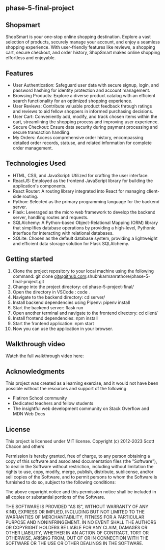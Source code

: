 ## phase-5-final-project

## Shopsmart
ShopSmart is your one-stop online shopping destination. Explore a vast selection of products, securely manage your account, and enjoy a seamless shopping experience. With user-friendly features like reviews, a shopping cart, secure checkout, and order history, ShopSmart makes online shopping effortless and enjoyable.

## Features
- User Authentication: Safeguard user data with secure signup, login, and password hashing for identity protection and account management.
- Browsing Products: Explore a diverse product catalog with an efficient search functionality for an optimized shopping experience.
- User Reviews: Contribute valuable product feedback through ratings and reviews to aid fellow shoppers in informed purchasing decisions.
- User Cart: Conveniently add, modify, and track chosen items within the cart, streamlining the shopping process and improving user experience.
- Secure Checkout: Ensure data security during payment processing and secure transaction handling.
- My Orders: Access comprehensive order history, encompassing detailed order records, statuse, and related information for complete order management.

## Technologies Used

- HTML, CSS, and JavaScript: Utilized for crafting the user interface.
- ReactJS: Employed as the frontend JavaScript library for building the application's components.
- React Router: A routing library integrated into React for managing client-side routing.
- Python: Selected as the primary programming language for the backend server.
- Flask: Leveraged as the micro web framework to develop the backend server, handling routes and requests.
- SQLAlchemy: A Python-based Object-Relational Mapping (ORM) library that simplifies database operations by providing a high-level, Pythonic interface for interacting with relational databases.
- SQLite: Chosen as the default database system, providing a lightweight and efficient data storage solution for Flask SQLAlchemy.

## Getting started
1. Clone the project repository to your local machine using the following command: git clone git@github.com:shubhkarmanrathore/phase-5-final-project.git
2. Change into the project directory: cd phase-5-project-final/
3. Open the directory in VSCode : code .
4. Navigate to the backend directory: cd server/
5. Install backend dependencies using Pipenv: pipenv install
6. Start the backend server: flask run
7. Open another terminal and navigate to the frontend directory: cd client/
8. Install frontend dependencies: npm install
9. Start the frontend application: npm start
10. Now you can use the application in your browser.

## Walkthrough video
Watch the full walkthrough video here: 

## Acknowledgments
This project was created as a learning exercise, and it would not have been possible without the resources and support of the following:
- Flatiron School community
- Dedicated teachers and fellow students
- The insightful web development community on Stack Overflow and MDN Web Docs

## License
This project is licensed under MIT license. Copyright (c) 2012-2023 Scott Chacon and others

Permission is hereby granted, free of charge, to any person obtaining a copy of this software and associated documentation files (the "Software"), to deal in the Software without restriction, including without limitation the rights to use, copy, modify, merge, publish, distribute, sublicense, and/or sell copies of the Software, and to permit persons to whom the Software is furnished to do so, subject to the following conditions:

The above copyright notice and this permission notice shall be included in all copies or substantial portions of the Software.

THE SOFTWARE IS PROVIDED "AS IS", WITHOUT WARRANTY OF ANY KIND, EXPRESS OR IMPLIED, INCLUDING BUT NOT LIMITED TO THE WARRANTIES OF MERCHANTABILITY, FITNESS FOR A PARTICULAR PURPOSE AND NONINFRINGEMENT. IN NO EVENT SHALL THE AUTHORS OR COPYRIGHT HOLDERS BE LIABLE FOR ANY CLAIM, DAMAGES OR OTHER LIABILITY, WHETHER IN AN ACTION OF CONTRACT, TORT OR OTHERWISE, ARISING FROM, OUT OF OR IN CONNECTION WITH THE SOFTWARE OR THE USE OR OTHER DEALINGS IN THE SOFTWARE.